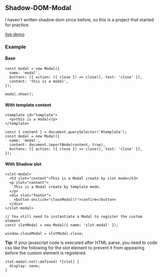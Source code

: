 ## Shadow-DOM-Modal

I haven't written shadow dom since before, so this is a project that started for practice.

[live demo](https://mioco.github.io/modal-by-shadowdom-demo/index.html)
### Example

#### Base

````
const modal = new Modal({
  name: 'modal',
  buttons: [{ action: ({ close }) => close(), text: 'close' }],
  content: 'this is a modal',
});

modal.show();
````

#### With template content

````
<template id="template">
  <p>this is a modal</p>
</template>
````

````
const { content } = document.querySelector('#template');
const modal = new Modal({
  name: 'modal',
  content: document.importNode(content, true),
  buttons: [{ action: ({ close }) => close(), text: 'close' }],
});
````

#### With Shadow slot

````
<slot-modal>
  <h3 slot="content">This is a Modal create by slot mode</h3>
  <p slot="content">
    This is a Modal create by template mode.
  </p>
  <div slot="footer">
    <button onclick="closeModal()">confirm</button>
  </div>
</slot-modal>
````

````
// You still need to instantiate a Modal to register the custom element
const slotModal = new Modal({ name: 'slot-modal' });

window.closeModal = slotModal.close;
````

**Tip:** If your javascript code is executed after HTML parse, you need to code css like the following for the slot element to prevent it from appearing before the custom element is registered.
````
slot-modal:not(:defined) *[slot] {
  display: none;
}
````